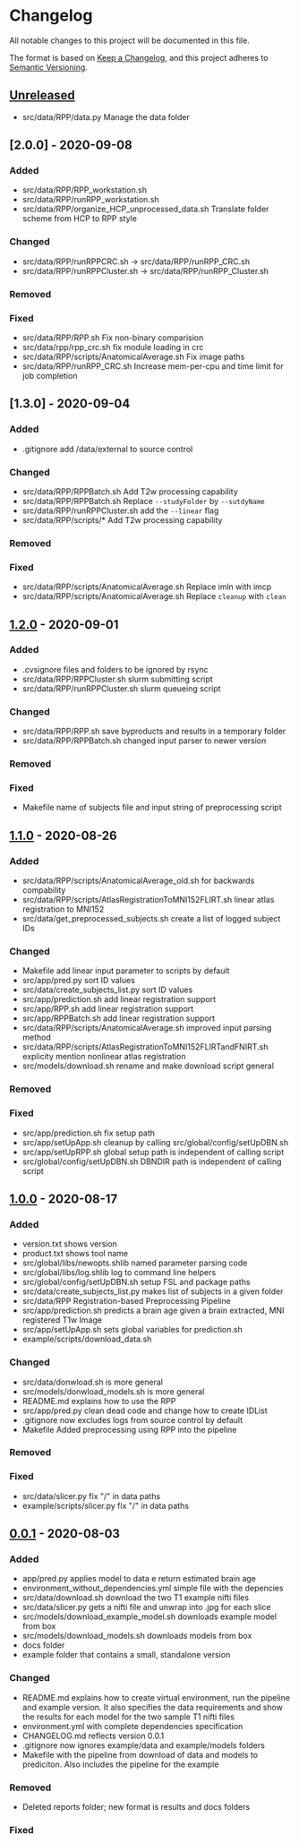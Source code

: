 # Changelog
All notable changes to this project will be documented in this file.

The format is based on [Keep a Changelog](https://keepachangelog.com/en/1.0.0/),
and this project adheres to [Semantic Versioning](https://semver.org/spec/v2.0.0.html).

## [Unreleased]
- src/data/RPP/data.py Manage the data folder

## [2.0.0] - 2020-09-08
### Added
- src/data/RPP/RPP_workstation.sh
- src/data/RPP/runRPP_workstation.sh
- src/data/RPP/organize_HCP_unprocessed_data.sh Translate folder scheme from HCP to RPP style

### Changed
- src/data/RPP/runRPPCRC.sh -> src/data/RPP/runRPP_CRC.sh
- src/data/RPP/runRPPCluster.sh -> src/data/RPP/runRPP_Cluster.sh

### Removed

### Fixed
- src/data/RPP/RPP.sh Fix non-binary comparision
- src/data/rpp/rpp_crc.sh fix module loading in crc
- src/data/RPP/scripts/AnatomicalAverage.sh Fix image paths
- src/data/RPP/runRPP_CRC.sh Increase mem-per-cpu and time limit for job completion

## [1.3.0] - 2020-09-04
### Added
- .gitignore add /data/external to source control

### Changed
- src/data/RPP/RPPBatch.sh Add T2w processing capability
- src/data/RPP/RPPBatch.sh Replace `--studyFolder` by `--sutdyName`
- src/data/RPP/runRPPCluster.sh add the `--linear` flag
- src/data/RPP/scripts/* Add T2w processing capability

### Removed

### Fixed
- src/data/RPP/scripts/AnatomicalAverage.sh Replace imln with imcp
- src/data/RPP/scripts/AnatomicalAverage.sh Replace `cleanup` with `clean`

## [1.2.0] - 2020-09-01
### Added
- .cvsignore files and folders to be ignored by rsync
- src/data/RPP/RPPCluster.sh slurm submitting script
- src/data/RPP/runRPPCluster.sh slurm queueing script

### Changed
- src/data/RPP/RPP.sh save byproducts and results in a temporary folder
- src/data/RPP/RPPBatch.sh changed input parser to newer version

### Removed

### Fixed
- Makefile name of subjects file and input string of preprocessing script

## [1.1.0] - 2020-08-26
### Added
- src/data/RPP/scripts/AnatomicalAverage_old.sh for backwards compability
- src/data/RPP/scripts/AtlasRegistrationToMNI152FLIRT.sh linear atlas registration to MNI152
- src/data/get_preprocessed_subjects.sh create a list of logged subject IDs

### Changed
- Makefile add linear input parameter to scripts by default
- src/app/pred.py sort ID values
- src/data/create_subjects_list.py sort ID values
- src/app/prediction.sh add linear registration support
- src/app/RPP.sh add linear registration support
- src/app/RPPBatch.sh add linear registration support
- src/data/RPP/scripts/AnatomicalAverage.sh improved input parsing method
- src/data/RPP/scripts/AtlasRegistrationToMNI152FLIRTandFNIRT.sh explicity mention  nonlinear atlas registration
- src/models/download.sh rename and make download script general

### Removed

### Fixed
- src/app/prediction.sh fix setup path
- src/app/setUpApp.sh cleanup by calling src/global/config/setUpDBN.sh
- src/app/setUpRPP.sh global setup path is independent of calling script
- src/global/config/setUpDBN.sh DBNDIR path is independent of calling script

## [1.0.0] - 2020-08-17
### Added
- version.txt shows version
- product.txt shows tool name
- src/global/libs/newopts.shlib named parameter parsing code
- src/global/libs/log.shlib log to command line helpers
- src/global/config/setUpDBN.sh setup FSL and package paths
- src/data/create_subjects_list.py makes list of subjects in a given folder
- src/data/RPP Registration-based Preprocessing Pipeline
- src/app/prediction.sh predicts a brain age given a brain extracted, MNI registered T1w Image
- src/app/setUpApp.sh sets global variables for prediction.sh
- example/scripts/download_data.sh

### Changed
- src/data/donwload.sh is more general
- src/models/donwload_models.sh is more general
- README.md explains how to use the RPP
- src/app/pred.py clean dead code and change how to create IDList
- .gitignore now excludes logs from source control by default
- Makefile Added preprocessing using RPP into the pipeline

### Removed

### Fixed
- src/data/slicer.py fix "/" in data paths
- example/scripts/slicer.py fix "/" in data paths

## [0.0.1] - 2020-08-03
### Added
- app/pred.py applies model to data e return estimated brain age
- environment_without_dependencies.yml simple file with the depencies
- src/data/download.sh download the two T1 example nifti files
- src/data/slicer.py gets a nifti file and unwrap into .jpg for each slice
- src/models/download_example_model.sh downloads example model from box
- src/models/download_models.sh downloads models from box
- docs folder
- example folder that contains a small, standalone version

### Changed
- README.md explains how to create virtual environment, run the pipeline and example version. It also specifies the data requirements and show the results for each model for the two sample T1 nifti files
- environment.yml with complete dependencies specification
- CHANGELOG.md reflects version 0.0.1
- .gitignore now ignores example/data and example/models folders
- Makefile with the pipeline from download of data and models to prediciton. Also includes the pipeline for the example

### Removed
- Deleted reports folder; new format is results and docs folders

### Fixed

[Unreleased]:https://github.com/gpnlab/DeepBrainNet/compare/v1.2.0...HEAD
[1.2.0]:https://github.com/gpnlab/DeepBrainNet/releases/tag/v1.2.0
[1.1.0]:https://github.com/gpnlab/DeepBrainNet/releases/tag/v1.1.0
[1.0.0]:https://github.com/gpnlab/DeepBrainNet/releases/tag/v1.0.0
[0.0.1]:https://github.com/gpnlab/DeepBrainNet/releases/tag/v0.0.1
